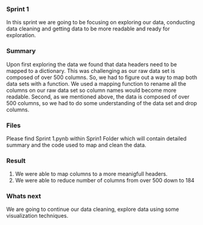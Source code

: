 
### Sprint 1
In this sprint we are going to be focusing on exploring our data, conducting data cleaning and getting data to be more readable and ready for exploration.

### Summary
Upon first exploring the data we found that data headers need to be mapped to a dictionary. This was challenging as our raw data set is composed of over 500 columns. So, we had to figure out a way to map both data sets with a function. We used a mapping function to rename all the columns on our raw data set so column names would become more readable. Second, as we mentioned above, the data is composed of over 500 columns, so we had to do some understanding of the data set and drop columns.

### Files
Please find Sprint 1.pynb within Sprin1 Folder which will contain detailed summary and the code used to map and clean the data.

### Result
1. We were able to map columns to a more meanigfull headers.
2. We were able to reduce number of columns from over 500 down to 184

### Whats next

We are going to continue our data cleaning, explore data using some visualization techniques.
